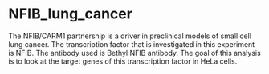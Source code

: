 # NFIB_lung_cancer
The NFIB/CARM1 partnership is a driver in preclinical models of small cell lung cancer. The transcription factor that is investigated in this experiment is NFIB. The antibody used is Bethyl NFIB antibody. The goal of this analysis is to look at the target genes of this transcription factor in HeLa cells.
